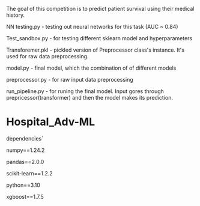 The goal of this competition is to predict patient survival using their medical history.

NN testing.py - testing out neural networks for this task (AUC ~ 0.84)

Test_sandbox.py - for testing different sklearn model and hyperparameters

Transforemer.pkl - pickled version of Preprocessor class's instance. It's used for raw data preprocessing.

model.py - final model, which the combination of of different models

preprocessor.py - for raw input data preprocessing

run_pipeline.py - for runing the final model. Input gores through prepricessor(transformer) and then the model makes its prediction.


# Hospital_Adv-ML

dependencies`

numpy==1.24.2

pandas==2.0.0

scikit-learn==1.2.2

python==3.10

xgboost==1.7.5
